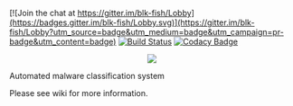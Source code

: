 [![Join the chat at https://gitter.im/blk-fish/Lobby](https://badges.gitter.im/blk-fish/Lobby.svg)](https://gitter.im/blk-fish/Lobby?utm_source=badge&utm_medium=badge&utm_campaign=pr-badge&utm_content=badge)
[![Build Status](https://travis-ci.org/snakes-in-the-box/blk-fish.svg?branch=master)](https://travis-ci.org/snakes-in-the-box/blk-fish)
[![Codacy Badge](https://api.codacy.com/project/badge/Grade/479d99f15de44e0dbf1f2f6570a7a86c)](https://www.codacy.com/app/snakes-in-the-box/blk-fish?utm_source=github.com&amp;utm_medium=referral&amp;utm_content=snakes-in-the-box/blk-fish&amp;utm_campaign=Badge_Grade)
<p align="center">
  <img src="https://github.com/snakes-in-the-box/blk-fish/blob/master/blkfish.png">
</p>  



Automated malware classification system


Please see wiki for more information.
